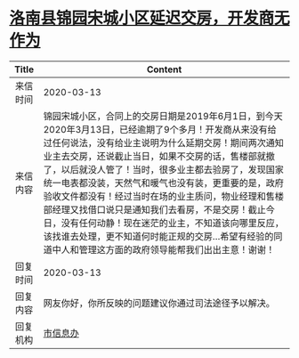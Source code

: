 # [洛南县锦园宋城小区延迟交房，开发商无作为](http://www.shangluo.gov.cn/zmhd/ldxxxx.jsp?urltype=leadermail.LeaderMailContentUrl&wbtreeid=1112&leadermailid=5729)

| Title |                                                                                                                                                  Content                                                                                                                                                   |
|:-----:|------------------------------------------------------------------------------------------------------------------------------------------------------------------------------------------------------------------------------------------------------------------------------------------------------------|
| 来信时间  | 2020-03-13                                                                                                                                                                                                                                                                                                 |
| 来信内容  | 锦园宋城小区，合同上的交房日期是2019年6月1日，到今天2020年3月13日，已经逾期了9个多月！开发商从来没有给过任何说法，没有给业主说明为什么延期交房！期间两次通知业主去交房，还说截止当日，如果不交房的话，售楼部就撤了，以后就没人管了！当时，很多业主都去验房了，发现国家统一电表都没装，天然气和暖气也没有装，更重要的是，政府验收文件都没有！经过当时在场的业主质问，物业经理和售楼部经理又找借口说只是通知我们去看房，不是交房！截止今日，没有任何动静！现在迷茫的业主，不知道该向哪里反应，该找谁去处理，更不知道何时能正规的交房…希望有经验的同道中人和管理这方面的政府领导能帮我们出出主意！谢谢！ |
| 回复时间  | 2020-03-13                                                                                                                                                                                                                                                                                                 |
| 回复内容  | 网友你好，你所反映的问题建议你通过司法途径予以解决。                                                                                                                                                                                                                                                                                 |
| 回复机构  | [市信息办](../../category/agencies/市信息办.md)                                                                                                                                                                                                                                                                    |
